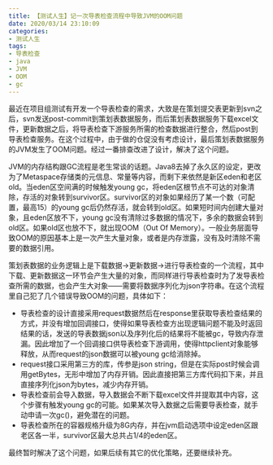 ```yaml
---
title: 【测试人生】记一次导表检查流程中导致JVM的OOM问题
date: 2020/03/14 23:10:09
categories:
- 测试人生
tags:
- 导表检查
- java
- JVM
- OOM
- gc
---
```


最近在项目组测试有开发一个导表检查的需求，大致是在策划提交表更新到svn之后，svn发送post-commit到策划表数据服务，而后策划表数据服务下载excel文件，更新数据之后，将导表检查下游服务所需的检查数据进行整合，然后post到导表检查服务。在这个过程中，由于做的仓促没有考虑设计，最后策划表数据服务的JVM发生了OOM问题。经过一番排查改进了设计，解决了这个问题。

JVM的内存结构跟GC流程是老生常谈的话题。Java8去掉了永久区的设定，更改为了Metaspace存储类的元信息、常量等内容，而剩下来依然是新区eden和老区old。当eden区空间满的时候触发young gc，将eden区根节点不可达的对象清除，存活的对象转到survivor区。survivor区的对象如果经历了某一个数（可配置，最高15）的young gc后仍然存活，就会转到old区。如果短时间内创建大量对象，且eden区放不下，young gc没有清除过多数据的情况下，多余的数据会转到old区。如果old区也放不下，就出现OOM（Out Of Memory）。一般业务层面导致OOM的原因基本上是一次产生大量对象，或者是内存泄露，没有及时清除不需要的数据引用。

策划表数据的业务逻辑上是下载数据->更新数据->进行导表检查的一个流程，其中下载、更新数据这一环节会产生大量的对象，而同样进行导表检查时为了发导表检查所需的数据，也会产生大对象——需要将数据序列化为json字符串。在这个流程里自己犯了几个错误导致OOM的问题，具体如下：

<!-- more -->

- 导表检查的设计直接采用request数据然后在response里获取导表检查结果的方式，并没有增加回调接口，使得如果导表检查方出现逻辑问题不能及时返回结果的话，发送的导表数据json以及序列化后的结果将不能被gc，导致内存泄漏。因此增加了一个回调接口供导表检查下游调用，使得httpclient对象能够释放，从而request的json数据可以被young gc给消除掉。
- request接口采用第三方的库，传参是json string，但是在实际post时候会调用getBytes，无形中增加了内存开销。因此直接把第三方库代码扣下来，并且直接序列化json为bytes，减少内存开销。
- 导表检查前会导入数据，导入数据会不断下载excel文件并提取其中内容，这个步骤有触发young gc的可能。如果某次导入数据之后需要导表检查，就手动申请一次gc()，避免潜在的问题。
- 导表检查所在的容器规格升级为8G内存，并在jvm启动选项中设定eden区跟老区各一半，survivor区最大总共占1/4的eden区。

最终暂时解决了这个问题，如果后续有其它的优化策略，还要继续补充。
